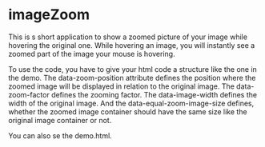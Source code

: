 # imageZoom

This is s short application to show a zoomed picture of your image while hovering the original one. While hovering an image, you will instantly see a zoomed part of the image your mouse is hovering.

To use the code, you have to give your html code a structure like the one in the demo.
The data-zoom-position attribute defines the position where the zoomed image will be displayed in relation to the original image.
The data-zoom-factor defines the zooming factor.
The data-image-width defines the width of the original image.
And the data-equal-zoom-image-size defines, whether the zoomed image container should have the same size like the original image container or not.

You can also se the demo.html.
